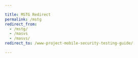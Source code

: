 ```yaml
---

title: MSTG Redirect
permalink: /mstg
redirect_from:
  - /mstg/
  - /masvs
  - /masvs/
redirect_to: /www-project-mobile-security-testing-guide/

---
```

